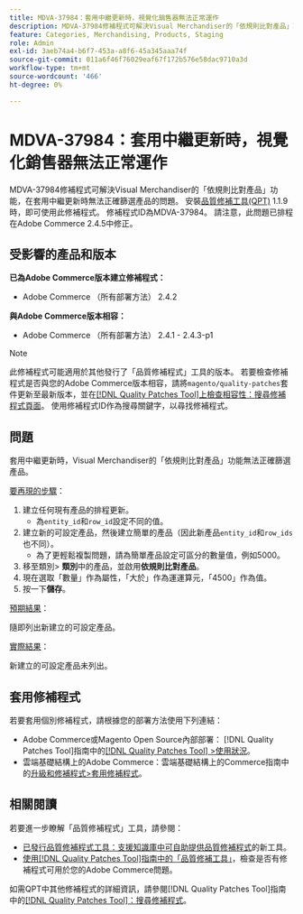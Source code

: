 ```yaml
---
title: MDVA-37984：套用中繼更新時，視覺化銷售器無法正常運作
description: MDVA-37984修補程式可解決Visual Merchandiser的「依規則比對產品」功能，在套用中繼更新時無法正確篩選產品的問題。 安裝[Quality Patches Tool (QPT)](https://experienceleague.adobe.com/zh-hant/docs/commerce-operations/tools/quality-patches-tool/quality-patches-tool-to-self-serve-quality-patches) 1.1.9後，即可使用此修補程式。 修補程式ID為MDVA-37984。 請注意，此問題已排程在Adobe Commerce 2.4.5中修正。
feature: Categories, Merchandising, Products, Staging
role: Admin
exl-id: 3aeb74a4-b6f7-453a-a8f6-45a345aaa74f
source-git-commit: 011a6f46f76029eaf67f172b576e58dac9710a3d
workflow-type: tm+mt
source-wordcount: '466'
ht-degree: 0%

---
```


# MDVA-37984：套用中繼更新時，視覺化銷售器無法正常運作

MDVA-37984修補程式可解決Visual Merchandiser的「依規則比對產品」功能，在套用中繼更新時無法正確篩選產品的問題。 安裝[品質修補工具(QPT)](https://experienceleague.adobe.com/zh-hant/docs/commerce-operations/tools/quality-patches-tool/quality-patches-tool-to-self-serve-quality-patches) 1.1.9時，即可使用此修補程式。 修補程式ID為MDVA-37984。 請注意，此問題已排程在Adobe Commerce 2.4.5中修正。

## 受影響的產品和版本

**已為Adobe Commerce版本建立修補程式：**

* Adobe Commerce （所有部署方法） 2.4.2

**與Adobe Commerce版本相容：**

* Adobe Commerce （所有部署方法） 2.4.1 - 2.4.3-p1

>[!NOTE]
>
>此修補程式可能適用於其他發行了「品質修補程式」工具的版本。 若要檢查修補程式是否與您的Adobe Commerce版本相容，請將`magento/quality-patches`套件更新至最新版本，並在[[!DNL Quality Patches Tool]上檢查相容性：搜尋修補程式頁面](https://experienceleague.adobe.com/zh-hant/docs/commerce-operations/tools/quality-patches-tool/quality-patches-tool-to-self-serve-quality-patches)。 使用修補程式ID作為搜尋關鍵字，以尋找修補程式。

## 問題

套用中繼更新時，Visual Merchandiser的「依規則比對產品」功能無法正確篩選產品。

<u>要再現的步驟</u>：

1. 建立任何現有產品的排程更新。
   * 為`entity_id`和`row_id`設定不同的值。
1. 建立新的可設定產品，然後建立簡單的產品（因此新產品`entity_id`和`row_ids`也不同）。
   * 為了更輕鬆複製問題，請為簡單產品設定可區分的數量值，例如5000。
1. 移至類別> **類別**&#x200B;中的產品，並啟用&#x200B;**依規則比對產品**。
1. 現在選取「數量」作為屬性，「大於」作為運運算元，「4500」作為值。
1. 按一下&#x200B;**儲存**。

<u>預期結果</u>：

隨即列出新建立的可設定產品。

<u>實際結果</u>：

新建立的可設定產品未列出。

## 套用修補程式

若要套用個別修補程式，請根據您的部署方法使用下列連結：

* Adobe Commerce或Magento Open Source內部部署： [!DNL Quality Patches Tool]指南中的[[!DNL Quality Patches Tool] >使用狀況](/help/tools/quality-patches-tool/usage.md)。
* 雲端基礎結構上的Adobe Commerce：雲端基礎結構上的Commerce指南中的[升級和修補程式>套用修補程式](https://experienceleague.adobe.com/docs/commerce-cloud-service/user-guide/develop/upgrade/apply-patches.html?lang=zh-Hant)。

## 相關閱讀

若要進一步瞭解「品質修補程式」工具，請參閱：

* [已發行品質修補程式工具：支援知識庫中可自助提供品質修補程式](https://experienceleague.adobe.com/zh-hant/docs/commerce-operations/tools/quality-patches-tool/quality-patches-tool-to-self-serve-quality-patches)的新工具。
* [使用[!DNL Quality Patches Tool]指南中的「品質修補工具」](/help/tools/quality-patches-tool/patches-available-in-qpt/check-patch-for-magento-issue-with-magento-quality-patches.md)，檢查是否有修補程式可用於您的Adobe Commerce問題。

如需QPT中其他修補程式的詳細資訊，請參閱[!DNL Quality Patches Tool]指南中的[[!DNL Quality Patches Tool]：搜尋修補程式](https://experienceleague.adobe.com/tools/commerce-quality-patches/index.html?lang=zh-Hant)。

